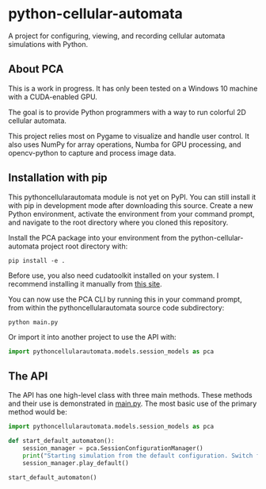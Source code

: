 # python-cellular-automata
A project for configuring, viewing, and recording cellular automata simulations with Python.

## About PCA
This is a work in progress. It has only been tested on a Windows 10 machine with a CUDA-enabled GPU.

The goal is to provide Python programmers with a way to run colorful 2D cellular automata.

This project relies most on Pygame to visualize and handle user control. It also uses NumPy for array operations, Numba for GPU processing, and opencv-python to capture and process image data.

## Installation with pip
This pythoncellularautomata module is not yet on PyPI. You can still install it with pip in development mode after downloading this source. Create a new Python environment, activate the environment from your command prompt, and navigate to the root directory where you cloned this repository. 

Install the PCA package into your environment from the python-cellular-automata project root directory with:
```shell
pip install -e .
```

Before use, you also need cudatoolkit installed on your system. I recommend installing it manually from [this site](https://developer.nvidia.com/cuda-downloads).

You can now use the PCA CLI by running this in your command prompt, from within the pythoncellularautomata source code subdirectory:
```shell
python main.py
``` 

Or import it into another project to use the API with:
```python
import pythoncellularautomata.models.session_models as pca
```

## The API
The API has one high-level class with three main methods. These methods and their use is demonstrated in [main.py](https://github.com/grant-king/python-cellular-automata/blob/master/pythoncellularautomata/main.py). The most basic use of the primary method would be:
```python
import pythoncellularautomata.models.session_models as pca

def start_default_automaton():
    session_manager = pca.SessionConfigurationManager()
    print("Starting simulation from the default configuration. Switch focus to the Pygame window to use keyboard controls.")
    session_manager.play_default()

start_default_automaton()

```

